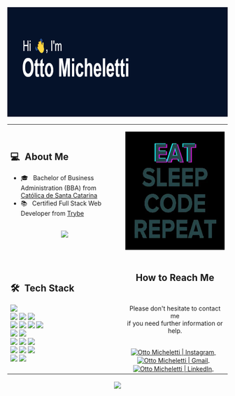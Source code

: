<div align="center">
  <img height="250em" src="./header.png"/>
  <table>
    <tr>
      <td>
        <h2> 💻 &nbsp;About Me </h2>
        <ul>
          <li>🎓 &nbsp; Bachelor of Business Administration (BBA) from <a href="https://catolicasc.org.br/">Católica de Santa Catarina</a></li>
          <li>📚 &nbsp; Certified Full Stack Web Developer from <a href="https://github.com/betrybe">Trybe</a></li>
        </ul>
        <p align="center">
          <br>
          <img height="150em" src="https://github-readme-stats-eight-theta.vercel.app/api?username=ottomicheletti&show_icons=true&theme=algolia&include_all_commits=true&count_private=true"/>
        </p>
      </td>
      <td>
        <p align="center">
          <img height="270em" src="./eatsleepcoderepeat.webp"/>
        </p>
      </td>
    </tr>
    <tr>
      <td>
        <h2> 🛠 &nbsp;Tech Stack</h2>
        <img src="https://img.shields.io/badge/Python-05122A?style=for-the-badge&logo=python&logoColor=white"/>
        <br>
        <img src="https://img.shields.io/badge/Html5-05122A?style=for-the-badge&logo=html5&logoColor=white"/>
        <img src="https://img.shields.io/badge/Css3-05122A?style=for-the-badge&logo=css3&logoColor=white"/>
        <img src="https://img.shields.io/badge/JavaScript-05122A?style=for-the-badge&logo=javascript&logoColor=white"/>
        <br>
        <img src="https://img.shields.io/badge/react-05122A?style=for-the-badge&logo=react&logoColor=white"/>
        <img src="https://img.shields.io/badge/redux-05122A?style=for-the-badge&logo=redux&logoColor=white"/>
        <!-- <img src="https://img.shields.io/badge/SolidJS-05122A?style=for-the-badge&logo=solid&logoColor=white"/> -->
        <!-- <img src="https://img.shields.io/badge/tailwindcss-05122A?style=for-the-badge&logo=tailwind-css&logoColor=white"/> -->
        <img src="https://img.shields.io/badge/node.js-05122A?style=for-the-badge&logo=node.js&logoColor=white"/>
        <img src="https://img.shields.io/badge/express.js-05122A?style=for-the-badge&logo=express&logoColor=white"/>
        <br>
        <img src="https://img.shields.io/badge/git-05122A?style=for-the-badge&logo=git&logoColor=white"/>
        <img src="https://img.shields.io/badge/github-05122A?style=for-the-badge&logo=github&logoColor=white"/>
        <br>
        <img src="https://img.shields.io/badge/mysql-05122A?style=for-the-badge&logo=mysql&logoColor=white"/>
        <img src="https://img.shields.io/badge/MongoDB-05122A?style=for-the-badge&logo=mongodb&logoColor=white"/>
        <img src="https://img.shields.io/badge/docker-05122A?style=for-the-badge&logo=docker&logoColor=white"/>
        <br>
        <img src="https://img.shields.io/badge/vite-05122A?style=for-the-badge&logo=vite&logoColor=white"/>
        <img src="https://img.shields.io/badge/Visual%20Studio%20Code-05122A?style=for-the-badge&logo=visual-studio-code&logoColor=white"/>
        <img src="https://img.shields.io/badge/Visual%20Studio%20Code-05122A?style=for-the-badge&logo=visual-studio-code&logoColor=white"/>
        <br>
        <img src="https://img.shields.io/badge/Linux-05122A?style=for-the-badge&logo=linux&logoColor=white"/>
        <img src="https://img.shields.io/badge/Windows-05122A?style=for-the-badge&logo=windows&logoColor=white"/>
      </td>
      <td>
        <div align="center">
          <h2><b>How to Reach Me</b></h2>
          <br>
          <p>Please don't hesitate to contact me
            <br>if you need further information or help.
          </p>
          <br>
          <a href="https://www.instagram.com/micheletti_" target="_blank">
            <img align="center" alt="Otto Micheletti | Instagram" width="30em" src="https://img.icons8.com/ios-glyphs/50/000000/instagram-new.png" />
          </a> &nbsp;&nbsp;
          <!-- <a href="https://www.youtube.com/c/username_here" target="_blank">
            <img align="center" alt="Otto Micheletti | YouTube" width="30em" src="https://img.icons8.com/ios-glyphs/50/000000/youtube.png" />
          </a> &nbsp;&nbsp; -->
          <a href="mailto:michelettiotto@gmail.com" >
            <img align="center" alt="Otto Micheletti | Gmail" width="30em" src="https://img.icons8.com/ios-glyphs/50/000000/gmail.png" />
          </a> &nbsp;&nbsp;
          <a href="https://www.linkedin.com/in/ottomic/" >
            <img align="center" alt="Otto Micheletti | LinkedIn" width="30em" src="https://img.icons8.com/ios-glyphs/50/000000/linkedin.png" />
          </a> &nbsp;&nbsp;
          <br>
        </div>
      </td>
    </tr>
  </table>
  <img align="center" src="https://komarev.com/ghpvc/?username=ottomicheletti&color=lightgrey" />
</div>


